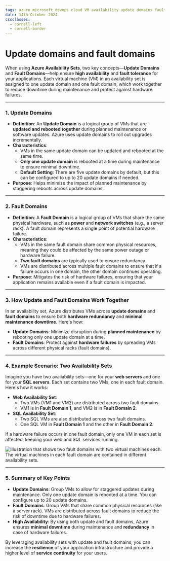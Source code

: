 ```yaml
---
tags: azure microsoft devops cloud VM availability update domains fault
date: 14th-October-2024
cssclasses:
  - cornell-left
  - cornell-border
---
```


# Update domains and fault domains

When using **Azure Availability Sets**, two key concepts—**Update Domains** and **Fault Domains**—help ensure **high availability** and **fault tolerance** for your applications. Each virtual machine (VM) in an availability set is assigned to one update domain and one fault domain, which work together to reduce downtime during maintenance and protect against hardware failures.

---

### **1. Update Domains**

- **Definition**: An **Update Domain** is a logical group of VMs that are **updated and rebooted together** during planned maintenance or software updates. Azure uses update domains to roll out upgrades incrementally.
- **Characteristics**:
    - VMs in the same update domain can be updated and rebooted at the same time.
    - **Only one update domain** is rebooted at a time during maintenance to ensure minimal downtime.
    - **Default Setting**: There are five update domains by default, but this can be configured to up to 20 update domains if needed.
- **Purpose**: Helps minimize the impact of planned maintenance by staggering reboots across update domains.

---

### **2. Fault Domains**

- **Definition**: A **Fault Domain** is a logical group of VMs that share the same physical hardware, such as **power** and **network switches** (e.g., a server rack). A fault domain represents a single point of potential hardware failure.
- **Characteristics**:
    - VMs in the same fault domain share common physical resources, meaning they could be affected by the same power outage or hardware failure.
    - **Two fault domains** are typically used to ensure redundancy.
    - VMs are distributed across multiple fault domains to ensure that if a failure occurs in one domain, the other domain continues operating.
- **Purpose**: Mitigates the risk of hardware failures, ensuring that your application remains available even if a fault domain is impacted.

---

### **3. How Update and Fault Domains Work Together**

In an availability set, Azure distributes VMs across **update domains** and **fault domains** to ensure both **hardware redundancy** and **minimal maintenance downtime**. Here's how:

- **Update Domains**: Minimize disruption during **planned maintenance** by rebooting only one update domain at a time.
- **Fault Domains**: Protect against **hardware failures** by spreading VMs across different physical racks (fault domains).

---

### **4. Example Scenario: Two Availability Sets**

Imagine you have two availability sets—one for your **web servers** and one for your **SQL servers**. Each set contains two VMs, one in each fault domain. Here's how it works:

- **Web Availability Set**:
    - Two VMs (VM1 and VM2) are distributed across two fault domains.
    - VM1 is in **Fault Domain 1**, and VM2 is in **Fault Domain 2**.
- **SQL Availability Set**:
    - Two SQL VMs are also distributed across two fault domains.
    - One SQL VM in **Fault Domain 1** and the other in **Fault Domain 2**.

If a hardware failure occurs in one fault domain, only one VM in each set is affected, keeping your web and SQL services running.

![Illustration that shows two fault domains with two virtual machines each. The virtual machines in each fault domain are contained in different availability sets.](https://learn.microsoft.com/en-us/training/wwl-azure/configure-virtual-machine-availability/media/update-fault-domains-c1ceee00.png)

---

### **5. Summary of Key Points**

- **Update Domains**: Group VMs to allow for staggered updates during maintenance. Only one update domain is rebooted at a time. You can configure up to 20 update domains.
- **Fault Domains**: Group VMs that share common physical resources (like a server rack). VMs are distributed across fault domains to reduce the risk of downtime due to hardware failures.
- **High Availability**: By using both update and fault domains, Azure ensures **minimal downtime** during maintenance and **redundancy** in case of hardware failures.

By leveraging availability sets with update and fault domains, you can increase the **resilience** of your application infrastructure and provide a higher level of **service continuity** for your users.